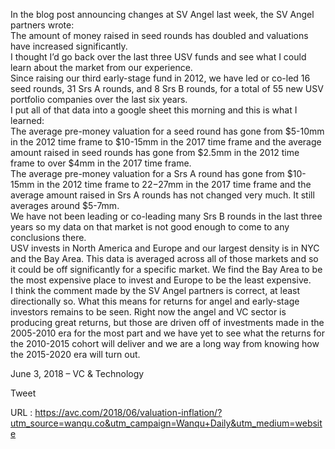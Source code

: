   In the blog post announcing changes at SV Angel last week, the SV Angel partners wrote:  
    The amount of money raised in seed rounds has doubled and valuations have increased significantly.  
    I thought I’d go back over the last three USV funds and see what I could learn about the market from our experience.  
    Since raising our third early-stage fund in 2012, we have led or co-led 16 seed rounds, 31 Srs A rounds, and 8 Srs B rounds, for a total of 55 new USV portfolio companies over the last six years.  
    I put all of that data into a google sheet this morning and this is what I learned:  
    The average pre-money valuation for a seed round has gone from $5-10mm in the 2012 time frame to $10-15mm in the 2017 time frame and the average amount raised in seed rounds has gone from $2.5mm in the 2012 time frame to over $4mm in the 2017 time frame.  
    The average pre-money valuation for a Srs A round has gone from $10-15mm in the 2012 time frame to $22-$27mm in the 2017 time frame and the average amount raised in Srs A rounds has not changed very much. It still averages around $5-7mm.  
    We have not been leading or co-leading many Srs B rounds in the last three years so my data on that market is not good enough to come to any conclusions there.  
    USV invests in North America and Europe and our largest density is in NYC and the Bay Area. This data is averaged across all of those markets and so it could be off significantly for a specific market. We find the Bay Area to be the most expensive place to invest and Europe to be the least expensive.  
    I think the comment made by the SV Angel partners is correct, at least directionally so. What this means for returns for angel and early-stage investors remains to be seen. Right now the angel and VC sector is producing great returns, but those are driven off of investments made in the 2005-2010 era for the most part and we have yet to see what the returns for the 2010-2015 cohort will deliver and we are a long way from knowing how the 2015-2020 era will turn out.  
      
    
June 3, 2018 – VC & Technology
  
    
Tweet
  
    
  URL : https://avc.com/2018/06/valuation-inflation/?utm_source=wanqu.co&utm_campaign=Wanqu+Daily&utm_medium=website